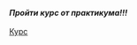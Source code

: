 ***Пройти курс от практикума!!!***<br><br>[Курс](https://practicum.yandex.ru/git-basics/ "Хуяндекс!")